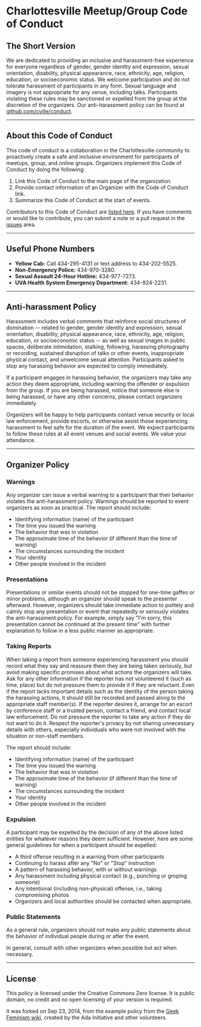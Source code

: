 # Charlottesville Meetup/Group Code of Conduct

## The Short Version

We are dedicated to providing an inclusive and harassment-free experience for everyone regardless of gender, gender identity and expression, sexual orientation, disability, physical appearance, race, ethnicity, age, religion, education, or socioeconomic status. We welcome participation and do not tolerate harassment of participants in any form. Sexual language and imagery is not appropriate for any venue, including talks. Participants violating these rules may be sanctioned or expelled from the group at the discretion of the organizers. Our anti-harassment policy can be found at [github.com/cville/conduct](https://github.com/cville/conduct).

---

## About this Code of Conduct

This code of conduct is a collaboration in the Charlottesville community to proactively create a safe and inclusive environment for participants of meetups, group, and online groups. Organizers implement this Code of Conduct by doing the following:

1. Link this Code of Conduct to the main page of the organization.
2. Provide contact information of an Organizer with the Code of Conduct link.
3. Summarize this Code of Conduct at the start of events.

Contributors to this Code of Conduct are [listed here](https://github.com/cville/conduct/graphs/contributors). If you have comments or would like to contribute, you can submit a note or a pull request in the [issues](https://github.com/cville/conduct/issues) area.

---

## Useful Phone Numbers

* **Yellow Cab:** Call 434-295-4131 or text address to 434-202-5525.
* **Non-Emergency Police:** 434-970-3280.
* **Sexual Assault 24-Hour Hotline:** 434-977-7273.
* **UVA Health System Emergency Department:** 434-924-2231.

---

## Anti-harassment Policy

Harassment includes verbal comments that reinforce social structures of domination -- related to gender, gender identity and expression, sexual orientation, disability, physical appearance, race, ethnicity, age, religion, education, or socioeconomic status -- as well as sexual images in public spaces, deliberate intimidation, stalking, following, harassing photography or recording, sustained disruption of talks or other events, inappropriate physical contact, and unwelcome sexual attention. Participants asked to stop any harassing behavior are expected to comply immediately.

If a participant engages in harassing behavior, the organizers may take any action they deem appropriate, including warning the offender or expulsion from the group. If you are being harassed, notice that someone else is being harassed, or have any other concerns, please contact organizers immediately.

Organizers will be happy to help participants contact venue security or local law enforcement, provide escorts, or otherwise assist those experiencing harassment to feel safe for the duration of the event. We expect participants to follow these rules at all event venues and social events. We value your attendance.

---

## Organizer Policy

### Warnings

Any organizer can issue a verbal warning to a participant that their behavior violates the anti-harassment policy. Warnings should be reported to event organizers as soon as practical. The report should include:

* Identifying information (name) of the participant
* The time you issued the warning
* The behavior that was in violation
* The approximate time of the behavior (if different than the time of warning)
* The circumstances surrounding the incident
* Your identity
* Other people involved in the incident

### Presentations

Presentations or similar events should not be stopped for one-time gaffes or minor problems, although an organizer should speak to the presenter afterward. However, organizers should take immediate action to politely and calmly stop any presentation or event that repeatedly or seriously violates the anti-harassment policy. For example, simply say "I'm sorry, this presentation cannot be continued at the present time" with further explanation to follow in a less public manner as appropriate.

### Taking Reports

When taking a report from someone experiencing harassment you should record what they say and reassure them they are being taken seriously, but avoid making specific promises about what actions the organizers will take. Ask for any other information if the reporter has not volunteered it (such as time, place) but do not pressure them to provide it if they are reluctant. Even if the report lacks important details such as the identity of the person taking the harassing actions, it should still be recorded and passed along to the appropriate staff member(s). If the reporter desires it, arrange for an escort by conference staff or a trusted person, contact a friend, and contact local law enforcement. Do not pressure the reporter to take any action if they do not want to do it. Respect the reporter's privacy by not sharing unnecessary details with others, especially individuals who were not involved with the situation or non-staff members.

The report should include:

* Identifying information (name) of the participant
* The time you issued the warning
* The behavior that was in violation
* The approximate time of the behavior (if different than the time of warning)
* The circumstances surrounding the incident
* Your identity
* Other people involved in the incident

### Expulsion

A participant may be expelled by the decision of any of the above listed entities for whatever reasons they deem sufficient. However, here are some general guidelines for when a participant should be expelled:

* A third offense resulting in a warning from other participants
* Continuing to harass after any "No" or "Stop" instruction
* A pattern of harassing behavior, with or without warnings
* Any harassment including physical contact (e.g., punching or groping someone)
* Any intentional (including non-physical) offense, i.e., taking compromising photos
* Organizers and local authorities should be contacted when appropriate.

### Public Statements

As a general rule, organizers should not make any public statements about the behavior of individual people during or after the event.

In general, consult with other organizers when possible but act when necessary.

---

## License

This policy is licensed under the Creative Commons Zero license. It is public domain, no credit and no open licensing of your version is required.

It was forked on Sep 23, 2014, from the example policy from the [Geek Feminism wiki](http://geekfeminism.wikia.com/wiki/Conference_anti-harassment_policy), created by the Ada Initiative and other volunteers.
